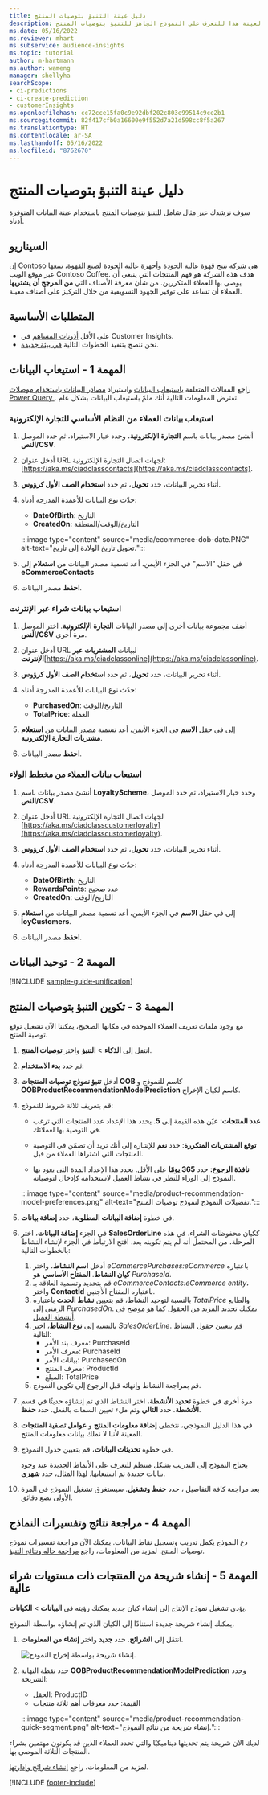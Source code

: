 ```yaml
---
title: دليل عينة التنبؤ بتوصيات المنتج
description: استخدم دليل العينة هذا للتعرف على النموذج الجاهز للتنبؤ بتوصيات المنتج‬.
ms.date: 05/16/2022
ms.reviewer: mhart
ms.subservice: audience-insights
ms.topic: tutorial
author: m-hartmann
ms.author: wameng
manager: shellyha
searchScope:
- ci-predictions
- ci-create-prediction
- customerInsights
ms.openlocfilehash: cc72cce15fa0c9e92dbf202c803e99514c9ce2b1
ms.sourcegitcommit: 82f417cfb0a16600e9f552d7a21d598cc8f5a267
ms.translationtype: HT
ms.contentlocale: ar-SA
ms.lasthandoff: 05/16/2022
ms.locfileid: "8762670"
---
```

# <a name="product-recommendation-prediction-sample-guide"></a>دليل عينة التنبؤ بتوصيات المنتج

سوف نرشدك عبر مثال شامل للتنبؤ بتوصيات المنتج‬ باستخدام عينة البيانات المتوفرة أدناه.

## <a name="scenario"></a>السيناريو

إن Contoso هي شركه تنتج قهوة عالية الجودة وأجهزة عالية الجودة لصنع القهوة، تبيعها عبر موقع الويب Contoso Coffee. هدف هذه الشركة هو فهم المنتجات التي ينبغي أن يوصى بها للعملاء المتكررين. من شأن معرفة الأصناف التي **من المرجح أن يشتريها** العملاء أن تساعد على توفير الجهود التسويقية من خلال التركيز على أصناف معينة.

## <a name="prerequisites"></a>المتطلبات الأساسية

- على الأقل [أذونات المساهم](permissions.md) في Customer Insights.
- نحن ننصح بتنفيذ الخطوات التالية [في بيئة جديدة](manage-environments.md).

## <a name="task-1---ingest-data"></a>المهمة 1 - استيعاب البيانات

راجع المقالات المتعلقة [باستيعاب البيانات](data-sources.md) واستيراد [مصادر البيانات باستخدام موصلات Power Query ](connect-power-query.md). تفترض المعلومات التالية أنك ملمّ باستيعاب البيانات بشكل عام.

### <a name="ingest-customer-data-from-ecommerce-platform"></a>استيعاب بيانات العملاء من النظام الأساسي للتجارة الإلكترونية

1. أنشئ مصدر بيانات باسم **التجارة الإلكترونية**، وحدد خيار الاستيراد، ثم حدد الموصل **النص/CSV**.

1. أدخل عنوان URL لجهات اتصال التجارة الإلكترونية: [https://aka.ms/ciadclasscontacts](https://aka.ms/ciadclasscontacts).

1. أثناء تحرير البيانات، حدد **تحويل**، ثم حدد **استخدام الصف الأول كرؤوس**.

1. حدّث نوع البيانات للأعمدة المدرجة أدناه:
   - **DateOfBirth**: التاريخ
   - **CreatedOn**: التاريخ/الوقت/المنطقة

   :::image type="content" source="media/ecommerce-dob-date.PNG" alt-text="تحويل تاريخ الولادة إلى تاريخ.":::

1. في حقل "الاسم" في الجزء الأيمن، أعد تسمية مصدر البيانات من **استعلام** إلى **‎eCommerceContacts**

1. **احفظ** مصدر البيانات.

### <a name="ingest-online-purchase-data"></a>استيعاب بيانات شراء عبر الإنترنت

1. أضف مجموعة بيانات أخرى إلى مصدر البيانات **التجارة الإلكترونية**. اختر الموصل **النص/CSV** مرة أخرى.

1. أدخل عنوان URL لبيانات **المشتريات عبر الإنترنت**[https://aka.ms/ciadclassonline](https://aka.ms/ciadclassonline).

1. أثناء تحرير البيانات، حدد **تحويل**، ثم حدد **استخدام الصف الأول كرؤوس**.

1. حدّث نوع البيانات للأعمدة المدرجة أدناه:
   - **PurchasedOn**: التاريخ/الوقت
   - **TotalPrice**: العملة

1. في حقل **الاسم** في الجزء الأيمن، أعد تسمية مصدر البيانات من **استعلام‏‎** إلى **مشتريات التجارة الإلكترونية**.

1. **احفظ** مصدر البيانات.

### <a name="ingest-customer-data-from-loyalty-schema"></a>استيعاب بيانات العملاء من مخطط الولاء

1. أنشئ مصدر بيانات باسم **LoyaltyScheme**، وحدد خيار الاستيراد، ثم حدد الموصل **النص/CSV**.

1. أدخل عنوان URL لجهات اتصال التجارة الإلكترونية [https://aka.ms/ciadclasscustomerloyalty](https://aka.ms/ciadclasscustomerloyalty).

1. أثناء تحرير البيانات، حدد **تحويل**، ثم حدد **استخدام الصف الأول كرؤوس**.

1. حدّث نوع البيانات للأعمدة المدرجة أدناه:
   - **DateOfBirth**: التاريخ
   - **RewardsPoints**: عدد صحيح
   - **CreatedOn**: التاريخ/الوقت

1. في حقل **الاسم** في الجزء الأيمن، أعد تسمية مصدر البيانات من **استعلام‏‎** إلى **loyCustomers**.

1. **احفظ** مصدر البيانات.

## <a name="task-2---data-unification"></a>المهمة 2 - توحيد البيانات

[!INCLUDE [sample-guide-unification](includes/sample-guide-unification.md)]

## <a name="task-3---configure-product-recommendation-prediction"></a>المهمة 3 - تكوين التنبؤ بتوصيات المنتج‬

مع وجود ملفات تعريف العملاء الموحدة في مكانها الصحيح، يمكننا الآن تشغيل توقع توصية المنتج.

1. انتقل إلى **الذكاء** > **التنبؤ** واختر **توصيات المنتج**.

1. ثم حدد **بدء الاستخدام‬**.

1. أدخل **تنبؤ نموذج توصيات المنتجات OOB** كاسم للنموذج و **OOBProductRecommendationModelPrediction** كاسم لكيان الإخراج.

1. قم بتعريف ثلاثة شروط للنموذج:

   - **عدد المنتجات**: عيّن هذه القيمة إلى **5**. يحدد هذا الإعداد عدد المنتجات التي ترغب في التوصية بها لعملائك.

   - **توقع المشتريات المتكررة‬**: حدد **نعم** للإشارة إلى أنك تريد أن تضمّن في التوصية المنتجات التي اشتراها العملاء من قبل.

   - **نافذة الرجوع‬:** حدد **365 يومًا** على الأقل. يحدد هذا الإعداد المدة التي يعود بها النموذج إلى الوراء للنظر في نشاط العميل لاستخدامه كإدخال لتوصياته.

   :::image type="content" source="media/product-recommendation-model-preferences.png" alt-text="تفضيلات النموذج لنموذج توصيات المنتج.":::

1. في خطوة **إضافة البيانات المطلوبة**، حدد **إضافة بيانات**.

1. في الجزء **إضافة البيانات**، اختر **SalesOrderLine** ككيان محفوظات الشراء. في هذه المرحلة، من المحتمل أنه لم يتم تكوينه بعد. افتح الارتباط في الجزء لإنشاء النشاط بالخطوات التالية:
   1. أدخل **اسم النشاط**، واختر *eCommercePurchases:eCommerce* باعتباره **كيان النشاط**. **المفتاح الأساسي** هو *PurchaseId*.
   1. قم بتحديد وتسمية العلاقة بـ *eCommerceContacts:eCommerce entity*، واختر **ContactId** باعتباره المفتاح الأجنبي.
   1. بالنسبة لتوحيد النشاط، قم بتعيين **نشاط الحدث** باعتباره *TotalPrice* والطابع الزمني إلى *PurchasedOn*. يمكنك تحديد المزيد من الحقول كما هو موضح في [أنشطة العميل](activities.md).
   1. بالنسبة إلى **نوع النشاط**، اختر *SalesOrderLine*. قم بتعيين حقول النشاط التالية:
      - معرف بند الأمر: PurchaseId
      - معرف الأمر: PurchaseId
      - بيانات الأمر: PurchasedOn
      - معرف المنتج: ProductId
      - المبلغ: TotalPrice
   1. قم بمراجعة النشاط وإنهائه قبل الرجوع إلى تكوين النموذج.

1. مرة أخرى في خطوة **تحديد الأنشطة**، اختر النشاط الذي تم إنشاؤه حديثًا في قسم **الأنشطة**. حدد **التالي** وتم ملء تعيين السمات بالفعل. حدد **حفظ**.

1. في هذا الدليل النموذجي، نتخطى **إضافة معلومات المنتج** و **عوامل تصفية المنتجات** المعينة لأننا لا نملك بيانات معلومات المنتج.

1. في خطوة **تحديثات البيانات**، قم بتعيين جدول النموذج.

   يحتاج النموذج إلى التدريب بشكل منتظم للتعرف على الأنماط الجديدة عند وجود بيانات جديدة تم استيعابها. لهذا المثال، حدد **شهري**.

1. بعد مراجعة كافة التفاصيل ، حدد **حفظ وتشغيل**. سيستغرق تشغيل النموذج في المرة الأولى بضع دقائق.

## <a name="task-4---review-model-results-and-explanations"></a>المهمة 4 - مراجعة نتائج وتفسيرات النماذج

دع النموذج يكمل تدريب وتسجيل نقاط البيانات. يمكنك الآن مراجعة تفسيرات نموذج توصيات المنتج. لمزيد من المعلومات، راجع [مراجعة حاله ونتائج التنبؤ](predict-transactional-churn.md#review-a-prediction-status-and-results).

## <a name="task-5---create-a-segment-of-high-purchased-products"></a>المهمة 5 - إنشاء شريحة من المنتجات ذات مستويات شراء عالية

يؤدي تشغيل نموذج الإنتاج إلى إنشاء كيان جديد يمكنك رؤيته في **البيانات** > **الكيانات**.

يمكنك إنشاء شريحة جديدة استنادًا إلى الكيان الذي تم إنشاؤه بواسطة النموذج.

1. انتقل إلى **الشرائح**. حدد **جديد** واختر **إنشاء من المعلومات**.

   ![إنشاء شريحة بواسطة إخراج النموذج.](media/segment-intelligence.png)

1. حدد نقطة النهاية **OOBProductRecommendationModelPrediction** وحدد الشريحة:

   - الحقل: ProductID
   - القيمة: حدد معرفات أهم ثلاثة منتجات

   :::image type="content" source="media/product-recommendation-quick-segment.png" alt-text="إنشاء شريحة من نتائج النموذج.":::

لديك الآن شريحة يتم تحديثها ديناميكيًا والتي تحدد العملاء الذين قد يكونون مهتمين بشراء المنتجات الثلاثة الموصى بها.

لمزيد من المعلومات، راجع [إنشاء شرائح وإدارتها](segments.md).

[!INCLUDE [footer-include](includes/footer-banner.md)]
